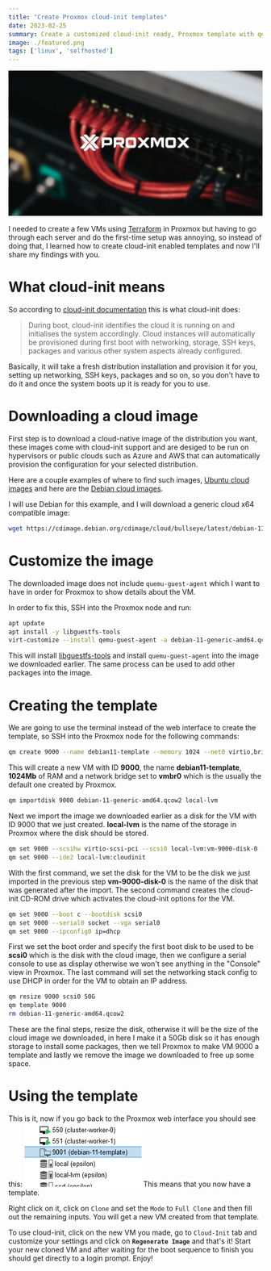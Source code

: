 ```yaml
---
title: "Create Proxmox cloud-init templates"
date: 2023-02-25
summary: Create a customized cloud-init ready, Proxmox template with qemu-guest-agent preinstalled
image: ./featured.png
tags: ['linux', 'selfhosted']
---
```

![a server rack with a white proxmox logo](./featured.png)

I needed to create a few VMs using [Terraform](https://www.terraform.io/) in Proxmox but having to go through each server and do the first-time setup was annoying, so instead of doing that, I learned how to create cloud-init enabled templates and now I'll share my findings with you.

# What cloud-init means
So according to [cloud-init documentation](https://cloudinit.readthedocs.io/en/latest/) this is what cloud-init does:

> During boot, cloud-init identifies the cloud it is running on and initialises the system accordingly. Cloud instances will automatically be provisioned during first boot with networking, storage, SSH keys, packages and various other system aspects already configured.

Basically, it will take a fresh distribution installation and provision it for you, setting up networking, SSH keys, packages and so on, so you don't have to do it and once the system boots up it is ready for you to use.

# Downloading a cloud image
First step is to download a cloud-native image of the distribution you want, these images come with cloud-init support and are desiged to be run on hypervisors or public clouds such as Azure and AWS that can automatically provision the configuration for your selected distribution.

Here are a couple examples of where to find such images, [Ubuntu cloud images](https://cloud-images.ubuntu.com/) and here are the [Debian cloud images](https://cdimage.debian.org/cdimage/cloud/).

I will use Debian for this example, and I will download a generic cloud x64 compatible image:
```bash
wget https://cdimage.debian.org/cdimage/cloud/bullseye/latest/debian-11-generic-amd64.qcow2
```

# Customize the image
The downloaded image does not include `quemu-guest-agent` which I want to have in order for Proxmox to show details about the VM.

In order to fix this, SSH into the Proxmox node and run:
```bash
apt update
apt install -y libguestfs-tools
virt-customize --install qemu-guest-agent -a debian-11-generic-amd64.qcow2
```
This will install [libguestfs-tools](https://www.libguestfs.org/) and install `quemu-guest-agent` into the image we downloaded earlier. The same process can be used to add other packages into the image.

# Creating the template
We are going to use the terminal instead of the web interface to create the template, so SSH into the Proxmox node for the following commands:
```bash
qm create 9000 --name debian11-template --memory 1024 --net0 virtio,bridge=vmbr0
```
This will create a new VM with ID **9000**, the name **debian11-template**, **1024Mb** of RAM and a network bridge set to **vmbr0** which is the usually the default one created by Proxmox.

```bash
qm importdisk 9000 debian-11-generic-amd64.qcow2 local-lvm
```
Next we import the image we downloaded earlier as a disk for the VM with ID 9000 that we just created. **local-lvm** is the name of the storage in Proxmox where the disk should be stored.

```bash
qm set 9000 --scsihw virtio-scsi-pci --scsi0 local-lvm:vm-9000-disk-0
qm set 9000 --ide2 local-lvm:cloudinit
```
With the first command, we set the disk for the VM to be the disk we just imported in the previous step **vm-9000-disk-0** is the name of the disk that was generated after the import.
The second command creates the cloud-init CD-ROM drive which activates the cloud-init options for the VM.

```bash
qm set 9000 --boot c --bootdisk scsi0
qm set 9000 --serial0 socket --vga serial0
qm set 9000 --ipconfig0 ip=dhcp
```
First we set the boot order and specify the first boot disk to be used to be **scsi0** which is the disk with the cloud image, then we configure a serial console to use as display otherwise we won't see anything in the "Console" view in Proxmox. The last command will set the networking stack config to use DHCP in order for the VM to obtain an IP address.

```bash
qm resize 9000 scsi0 50G
qm template 9000
rm debian-11-generic-amd64.qcow2
```
These are the final steps, resize the disk, otherwise it will be the size of the cloud image we downloaded, in here I make it a 50Gb disk so it has enough storage to install some packages, then we tell Proxmox to make VM 9000 a template and lastly we remove the image we downloaded to free up some space.

# Using the template
This is it, now if you go back to the Proxmox web interface you should see this:
![proxmox interface](./proxmox_template.png)
This means that you now have a template.

Right click on it, click on `Clone` and set the `Mode` to `Full Clone` and then fill out the remaining inputs. You will get a new VM created from that template.

To use cloud-init, click on the new VM you made, go to `Cloud-Init` tab and customize your settings and click on **`Regenerate Image`** and that's it!
Start your new cloned VM and after waiting for the boot sequence to finish you should get directly to a login prompt. Enjoy!

